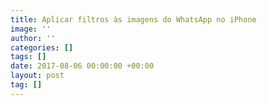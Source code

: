 ```yaml
---
title: Aplicar filtros às imagens do WhatsApp no iPhone
image: ''
author: ''
categories: []
tags: []
date: 2017-08-06 00:00:00 +00:00
layout: post
tag: []
---
```

